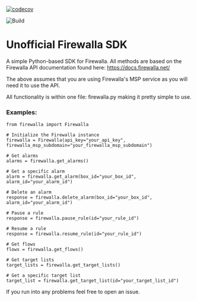 [![codecov](https://codecov.io/gh/deviansg/firewalla_unofficial_sdk/graph/badge.svg?token=8NB3DUUXOW)](https://codecov.io/gh/deviansg/firewalla_unofficial_sdk)

![Build](https://github.com/deviansg/firewalla_unofficial_sdk/actions/workflows/ci.yml/badge.svg)

# Unofficial Firewalla SDK

A simple Python-based SDK for Firewalla. All methods are based on the Firewalla API documentation found here: https://docs.firewalla.net/

The above assumes that you are using Firewalla's MSP service as you will need it to use the API.

All functionality is within one file: firewalla.py making it pretty simple to use.

### Examples:

```
from firewalla import Firewalla

# Initialize the Firewalla instance
firewalla = Firewalla(api_key="your_api_key", firewalla_msp_subdomain="your_firewalla_msp_subdomain")

# Get alarms
alarms = firewalla.get_alarms()

# Get a specific alarm
alarm = firewalla.get_alarm(box_id="your_box_id", alarm_id="your_alarm_id")

# Delete an alarm
response = firewalla.delete_alarm(box_id="your_box_id", alarm_id="your_alarm_id")

# Pause a rule
response = firewalla.pause_rule(id="your_rule_id")

# Resume a rule
response = firewalla.resume_rule(id="your_rule_id")

# Get flows
flows = firewalla.get_flows()

# Get target lists
target_lists = firewalla.get_target_lists()

# Get a specific target list
target_list = firewalla.get_target_list(id="your_target_list_id")
```

If you run into any problems feel free to open an issue.
